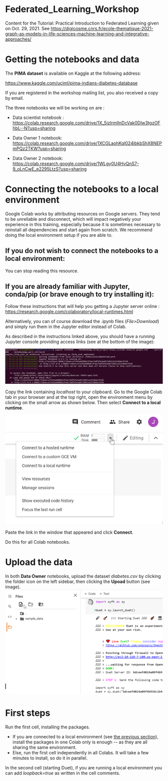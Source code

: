 # Federated_Learning_Workshop
Content for the Tutorial: Practical Introduction to Federated Learning given on Oct. 29, 2021. 
See https://digicosme.cnrs.fr/ecole-thematique-2021-graph-as-models-in-life-sciences-machine-learning-and-integrative-approaches/



# Getting the notebooks and data

The **PIMA dataset** is available on Kaggle at the following address:

https://www.kaggle.com/uciml/pima-indians-diabetes-database

If you are registered in the workshop mailing list, you also received a copy by email.

The three notebooks we will be working on are :
* Data scientist notebook : https://colab.research.google.com/drive/1X_5izIrmllnDcVak0Dlw3tgzOFhbL--N?usp=sharing


* Data Owner 1 notebook:
https://colab.research.google.com/drive/1XCGLaohKql024ibkbShX8NEPmPQz2TKW?usp=sharing


* Data Owner 2 notebook:
https://colab.research.google.com/drive/1WLgy0U4HvQnS7-9_oLnCwE_e2295LtzS?usp=sharing

# Connecting the notebooks to a local environment
Google Colab works by attributing resources on Google servers. They tend to be unreliable and disconnect, which will impact negatively your experience in this training, especially because it is sometimes necessary to reinstall all dependencies and start again from scratch. We recommend doing the local environment setup if you are able to.

## If you do not wish to connect the notebooks to a local environment:
You can stop reading this resource.

## If you are already familiar with Jupyter, conda/pip (or brave enough to try installing it):

Follow these instructions that will help you getting a Jupyter server online :
https://research.google.com/colaboratory/local-runtimes.html

Alternatively, you can of course download the .ipynb files (*File>Download*) and simply run them in the Jupyter editor instead of Colab.

As described in the instructions linked above, you should have a running Jupyter console providing access links (see at the bottom of the image):

![bash log of running Jupyter](pictures/vmplayer_p0mqohV7gr.png)

Copy the link containing *localhost* to your clipboard.
Go to the Google Colab tab in your browser and at the top right, open the environment menu by clicking on the small arrow as shown below. Then select **Connect to a local runtime**.

![selecting the local runtime](pictures/chrome_wWkscSQyaG.png)

Paste the link in the window that appeared and click **Connect**.

Do this for all Colab notebooks.

# Upload the data

In both **Data Owner** notebooks, upload the dataset *diabetes.csv* by clicking the folder icon on the left sidebar, then clicking the **Upoad** button (see image).
![Uploading the dataset](pictures/chrome_mUWno6dwh8.png)

# First steps 

Run the first cell, installing the packages. 
* If you are connected to a local environment (see [the previous section](#connecting-the-notebooks-to-a-local-environment)), install the packages in one Colab only is enough -- as they are all sharing the same environment.
* Else, run the first cell independently in all Colabs. It will take a few minutes to install, so do it in parallel.

In the second cell (starting Duet), if you are running a local environment you can add *loopback=true* as written in the cell comments. 